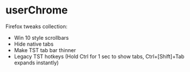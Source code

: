 # userChrome

Firefox tweaks collection:

- Win 10 style scrollbars
- Hide native tabs
- Make TST tab bar thinner
- Legacy TST hotkeys (Hold Ctrl for 1 sec to show tabs, Ctrl+[Shift]+Tab expands instantly)
